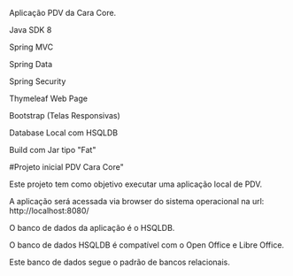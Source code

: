 Aplicação PDV da Cara Core.

Java SDK 8

Spring MVC

Spring Data

Spring Security

Thymeleaf Web Page

Bootstrap (Telas Responsivas)

Database Local com HSQLDB

Build com Jar tipo "Fat"
 
#Projeto inicial PDV Cara Core"

Este projeto tem como objetivo executar uma aplicação local de PDV.

A aplicação será acessada via browser do sistema operacional na url: http://localhost:8080/

O banco de dados da aplicação é o HSQLDB.

O banco de dados HSQLDB é compatível com o Open Office e Libre Office.

Este banco de dados segue o padrão de bancos relacionais.



 
